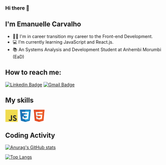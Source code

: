 ### Hi there 👋

## I'm Emanuelle Carvalho

  * 👩‍💻 I'm in career transition my career to the Front-end Development.
  * 💻 I’m currently learning JavaScript and React.js.
  * 📚 An Systems Analysis and Development Student at Anhembi Morumbi (EaD)


## How to reach me:
[![Linkedin Badge](https://img.shields.io/badge/-linkedin-blue?style=flat-square&logo=Linkedin&logoColor=white&link=https://www.linkedin.com/in/emanuellecarvalho/)](https://www.linkedin.com/in/emanuellecarvalho/)
[![Gmail Badge](https://img.shields.io/badge/-gmail-c14438?style=flat-square&logo=Gmail&logoColor=white&link=mailto:emanuellercm@gmail.com)](mailto:emanuellercm@gmail.com)

## My skills
<img src="https://raw.githubusercontent.com/devicons/devicon/master/icons/javascript/javascript-original.svg" alt="Javascript" height="40" width="40" align="center" style="max-width: 100%"></img>
<img src="https://raw.githubusercontent.com/devicons/devicon/master/icons/css3/css3-original.svg" alt="Css" height="40" width="40" align="center" style="max-width: 100%"></img>
<img src="https://raw.githubusercontent.com/devicons/devicon/master/icons/html5/html5-original.svg" alt="Html" height="40" width="40" align="center" style="max-width: 100%"></img>


## Coding Activity


[![Anurag's GitHub stats](https://github-readme-stats.vercel.app/api?username=emanuellecarvalho)](https://github.com/emanuellecarvalho/github-readme-stats)


[![Top Langs](https://github-readme-stats.vercel.app/api/top-langs/?username=emanuellecarvalho&layout=compact)](https://github.com/emanuellecarvalho/github-readme-stats)


<!--
**emanuellecarvalho/emanuellecarvalho** is a ✨ _special_ ✨ repository because its `README.md` (this file) appears on your GitHub profile.

Here are some ideas to get you started:

- 🔭 I’m currently working on ...
- 🌱 I’m currently learning ...
- 👯 I’m looking to collaborate on ...
- 🤔 I’m looking for help with ...
- 💬 Ask me about ...
- 📫 How to reach me: ...
- 😄 Pronouns: ...
- ⚡ Fun fact: ...
-->
